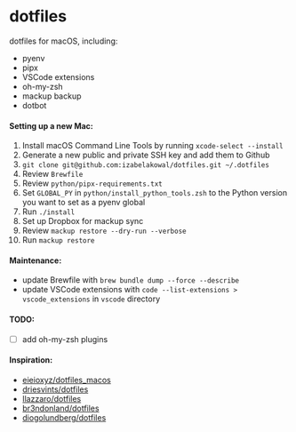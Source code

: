 # dotfiles
dotfiles for macOS, including:
* pyenv
* pipx
* VSCode extensions
* oh-my-zsh
* mackup backup
* dotbot

#### Setting up a new Mac:
1. Install macOS Command Line Tools by running `xcode-select --install`
2. Generate a new public and private SSH key and add them to Github
3. `git clone git@github.com:izabelakowal/dotfiles.git ~/.dotfiles`
4. Review `Brewfile`
5. Review `python/pipx-requirements.txt` 
6. Set `GLOBAL_PY` in `python/install_python_tools.zsh` to the Python version you want to set as a pyenv global
7. Run `./install`
8. Set up Dropbox for mackup sync
9. Review `mackup restore --dry-run --verbose`
10. Run `mackup restore`

#### Maintenance:
* update Brewfile with `brew bundle dump --force --describe`
* update VSCode extensions with `code --list-extensions > vscode_extensions` in `vscode` directory

#### TODO:
* [ ] add oh-my-zsh plugins

 #### Inspiration:
 * [eieioxyz/dotfiles_macos](https://github.com/eieioxyz/dotfiles_macos)
 * [driesvints/dotfiles](https://github.com/driesvints/dotfiles)
 * [llazzaro/dotfiles](https://github.com/llazzaro/dotfiles)
 * [br3ndonland/dotfiles](https://github.com/br3ndonland/dotfiles)
 * [diogolundberg/dotfiles](https://github.com/diogolundberg/dotfiles)
